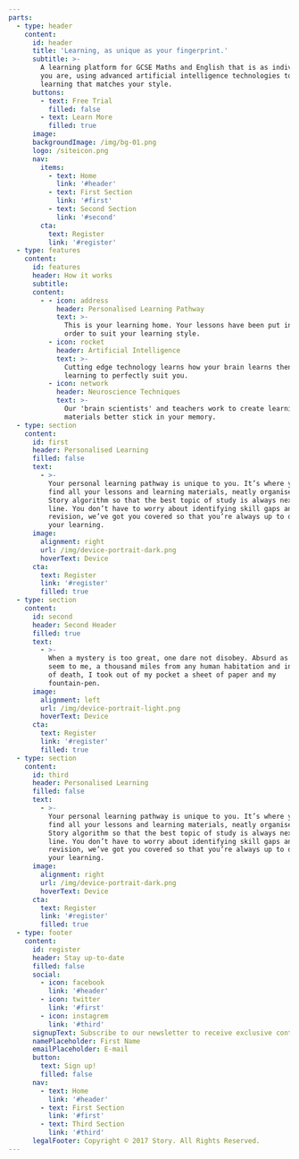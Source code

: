 ```yaml
---
parts:
  - type: header
    content:
      id: header
      title: 'Learning, as unique as your fingerprint.'
      subtitle: >-
        A learning platform for GCSE Maths and English that is as individual as
        you are, using advanced artificial intelligence technologies to create
        learning that matches your style.
      buttons:
        - text: Free Trial
          filled: false
        - text: Learn More
          filled: true
      image:
      backgroundImage: /img/bg-01.png
      logo: /siteicon.png
      nav:
        items:
          - text: Home
            link: '#header'
          - text: First Section
            link: '#first'
          - text: Second Section
            link: '#second'
        cta:
          text: Register
          link: '#register'
  - type: features
    content:
      id: features
      header: How it works
      subtitle:
      content:
        - - icon: address
            header: Personalised Learning Pathway
            text: >-
              This is your learning home. Your lessons have been put in the best
              order to suit your learning style.
          - icon: rocket
            header: Artificial Intelligence
            text: >-
              Cutting edge technology learns how your brain learns then curates
              learning to perfectly suit you.
          - icon: network
            header: Neuroscience Techniques
            text: >-
              Our 'brain scientists' and teachers work to create learning
              materials better stick in your memory.
  - type: section
    content:
      id: first
      header: Personalised Learning
      filled: false
      text:
        - >-
          Your personal learning pathway is unique to you. It’s where you’ll
          find all your lessons and learning materials, neatly organised by the
          Story algorithm so that the best topic of study is always next in
          line. You don’t have to worry about identifying skill gaps and
          revision, we’ve got you covered so that you’re always up to date with
          your learning.
      image:
        alignment: right
        url: /img/device-portrait-dark.png
        hoverText: Device
      cta:
        text: Register
        link: '#register'
        filled: true
  - type: section
    content:
      id: second
      header: Second Header
      filled: true
      text:
        - >-
          When a mystery is too great, one dare not disobey. Absurd as it might
          seem to me, a thousand miles from any human habitation and in danger
          of death, I took out of my pocket a sheet of paper and my
          fountain-pen.
      image:
        alignment: left
        url: /img/device-portrait-light.png
        hoverText: Device
      cta:
        text: Register
        link: '#register'
        filled: true
  - type: section
    content:
      id: third
      header: Personalised Learning
      filled: false
      text:
        - >-
          Your personal learning pathway is unique to you. It’s where you’ll
          find all your lessons and learning materials, neatly organised by the
          Story algorithm so that the best topic of study is always next in
          line. You don’t have to worry about identifying skill gaps and
          revision, we’ve got you covered so that you’re always up to date with
          your learning.
      image:
        alignment: right
        url: /img/device-portrait-dark.png
        hoverText: Device
      cta:
        text: Register
        link: '#register'
        filled: true
  - type: footer
    content:
      id: register
      header: Stay up-to-date
      filled: false
      social:
        - icon: facebook
          link: '#header'
        - icon: twitter
          link: '#first'
        - icon: instagrem
          link: '#third'
      signupText: Subscribe to our newsletter to receive exclusive content.
      namePlaceholder: First Name
      emailPlaceholder: E-mail
      button:
        text: Sign up!
        filled: false
      nav:
        - text: Home
          link: '#header'
        - text: First Section
          link: '#first'
        - text: Third Section
          link: '#third'
      legalFooter: Copyright © 2017 Story. All Rights Reserved.
---
```



